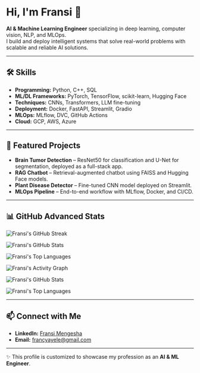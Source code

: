 # Hi, I'm Fransi 👋  

**AI & Machine Learning Engineer** specializing in deep learning, computer vision, NLP, and MLOps.  
I build and deploy intelligent systems that solve real-world problems with scalable and reliable AI solutions.  

---

## 🛠 Skills  
- **Programming:** Python, C++, SQL  
- **ML/DL Frameworks:** PyTorch, TensorFlow, scikit-learn, Hugging Face  
- **Techniques:** CNNs, Transformers, LLM fine-tuning  
- **Deployment:** Docker, FastAPI, Streamlit, Gradio  
- **MLOps:** MLflow, DVC, GitHub Actions  
- **Cloud:** GCP, AWS, Azure  

---

## 🚀 Featured Projects  
- **Brain Tumor Detection** – ResNet50 for classification and U-Net for segmentation, deployed as a full-stack app.  
- **RAG Chatbot** – Retrieval-augmented chatbot using FAISS and Hugging Face models.  
- **Plant Disease Detector** – Fine-tuned CNN model deployed on Streamlit.  
- **MLOps Pipeline** – End-to-end workflow with MLflow, Docker, and CI/CD.  

---

## 📊 GitHub Advanced Stats  

![Fransi's GitHub Streak](https://streak-stats.demolab.com?user=ayelefransi&theme=default&hide_border=true)  

![Fransi's GitHub Stats](https://github-readme-stats-ayelefransi.vercel.app/api?username=ayelefransi&show_icons=false&hide_border=true&count_private=true&include_all_commits=true&theme=default)  

![Fransi's Top Languages](https://github-readme-stats-ayelefransi.vercel.app/api/top-langs/?username=ayelefransi&layout=compact&theme=default&hide_border=true)  

![Fransi's Activity Graph](https://github-readme-activity-graph.vercel.app/graph?username=ayelefransi&theme=default&hide_border=true)  

![Fransi's GitHub Stats](https://github-readme-stats.vercel.app/api?username=Fransi&show_icons=true&theme=radical&count_private=true)

![Fransi's Top Languages](https://github-readme-stats.vercel.app/api/top-langs/?username=Fransi&layout=compact&theme=radical&count_private=true)


---

## 📫 Connect with Me  
- **LinkedIn:** [Fransi Mengesha](https://www.linkedin.com/in/fransi-mengesha)  
- **Email:** francyayele@gmail.com  

---
✨ This profile is customized to showcase my profession as an **AI & ML Engineer**.
